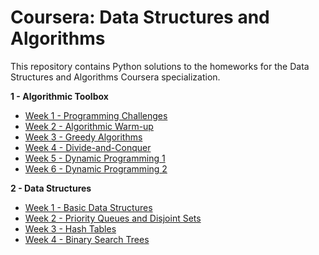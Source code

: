 # Coursera: Data Structures and Algorithms
This repository contains Python solutions to the homeworks for the Data Structures and Algorithms Coursera specialization.

**1 - Algorithmic Toolbox**
* [Week 1 - Programming Challenges](https://github.com/IAjimi/Data-Structures-and-Algorithms-Coursera/tree/master/1%20-%20Algorithmic%20Toolbox/Week%201%20-%20Programming%20Challenges) 
* [Week 2 - Algorithmic Warm-up](https://github.com/IAjimi/Data-Structures-and-Algorithms-Coursera/tree/master/1%20-%20Algorithmic%20Toolbox/Week%202%20-%20Algorithmic%20Warm-up) 
* [Week 3 - Greedy Algorithms](https://github.com/IAjimi/Data-Structures-and-Algorithms-Coursera/tree/master/1%20-%20Algorithmic%20Toolbox/Week%203%20-%20Greedy%20Algorithms) 
* [Week 4 - Divide-and-Conquer](https://github.com/IAjimi/Data-Structures-and-Algorithms-Coursera/tree/master/1%20-%20Algorithmic%20Toolbox/Week%204%20-%20Divide-and-Conquer)
* [Week 5 - Dynamic Programming 1](https://github.com/IAjimi/Data-Structures-and-Algorithms-Coursera/tree/master/1%20-%20Algorithmic%20Toolbox/Week%205%20-%20Dynamic%20Programming%201)
* [Week 6 - Dynamic Programming 2](https://github.com/IAjimi/Data-Structures-and-Algorithms-Coursera/tree/master/1%20-%20Algorithmic%20Toolbox/Week%206%20-%20Dynamic%20Programming%202)

**2 - Data Structures**
* [Week 1 - Basic Data Structures](https://github.com/IAjimi/Data-Structures-and-Algorithms-Coursera/tree/master/2%20-%20Data%20Structures/Week%201%20-%20Basic%20Data%20Structures) 
* [Week 2 - Priority Queues and Disjoint Sets](https://github.com/IAjimi/Data-Structures-and-Algorithms-Coursera/tree/master/2%20-%20Data%20Structures/Week%203%20-%20Priority%20Queues%20and%20Disjoint%20Sets) 
* [Week 3 - Hash Tables](https://github.com/IAjimi/Data-Structures-and-Algorithms-Coursera/tree/master/2%20-%20Data%20Structures/Week%203%20-%20Hash%20Tables)
* [Week 4 - Binary Search Trees](https://github.com/IAjimi/)
